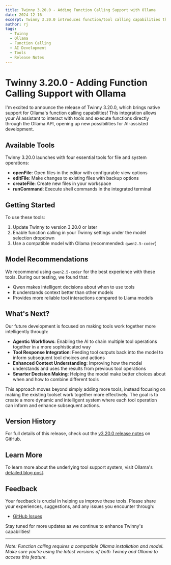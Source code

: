```yaml
---
title: Twinny 3.20.0 - Adding Function Calling Support with Ollama
date: 2024-12-16
excerpt: Twinny 3.20.0 introduces function/tool calling capabilities through Ollama, enabling more powerful AI-assisted development workflows with direct integration of Ollama's tool calling features.
author: rj
tags:
  - Twinny
  - Ollama
  - Function Calling
  - AI Development
  - Tools
  - Release Notes
---
```


# Twinny 3.20.0 - Adding Function Calling Support with Ollama

I'm excited to announce the release of Twinny 3.20.0, which brings native support for Ollama's function calling capabilities! This integration allows your AI assistant to interact with tools and execute functions directly through the Ollama API, opening up new possibilities for AI-assisted development.

## Available Tools

Twinny 3.20.0 launches with four essential tools for file and system operations:

- **openFile**: Open files in the editor with configurable view options
- **editFile**: Make changes to existing files with backup options
- **createFile**: Create new files in your workspace
- **runCommand**: Execute shell commands in the integrated terminal

## Getting Started

To use these tools:

1. Update Twinny to version 3.20.0 or later
2. Enable function calling in your Twinny settings under the model selection dropdown
3. Use a compatible model with Ollama (recommended: `qwen2.5-coder`)

## Model Recommendations

We recommend using `qwen2.5-coder` for the best experience with these tools. During our testing, we found that:
- Qwen makes intelligent decisions about when to use tools
- It understands context better than other models
- Provides more reliable tool interactions compared to Llama models

## What's Next?

Our future development is focused on making tools work together more intelligently through:

- **Agentic Workflows**: Enabling the AI to chain multiple tool operations together in a more sophisticated way
- **Tool Response Integration**: Feeding tool outputs back into the model to inform subsequent tool choices and actions
- **Enhanced Context Understanding**: Improving how the model understands and uses the results from previous tool operations
- **Smarter Decision Making**: Helping the model make better choices about when and how to combine different tools

This approach moves beyond simply adding more tools, instead focusing on making the existing toolset work together more effectively. The goal is to create a more dynamic and intelligent system where each tool operation can inform and enhance subsequent actions.

## Version History

For full details of this release, check out the [v3.20.0 release notes](https://github.com/twinnydotdev/twinny/releases/tag/v3.20.0) on GitHub.

## Learn More

To learn more about the underlying tool support system, visit Ollama's [detailed blog post](https://ollama.com/blog/tool-support).

## Feedback

Your feedback is crucial in helping us improve these tools. Please share your experiences, suggestions, and any issues you encounter through:

- [GitHub Issues](https://github.com/twinnydotdev/twinny/issues)

Stay tuned for more updates as we continue to enhance Twinny's capabilities!

---

*Note: Function calling requires a compatible Ollama installation and model. Make sure you're using the latest versions of both Twinny and Ollama to access this feature.*
